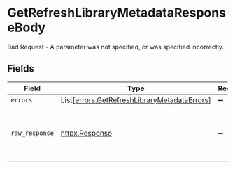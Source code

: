 # GetRefreshLibraryMetadataResponseBody

Bad Request - A parameter was not specified, or was specified incorrectly.


## Fields

| Field                                                                                                  | Type                                                                                                   | Required                                                                                               | Description                                                                                            |
| ------------------------------------------------------------------------------------------------------ | ------------------------------------------------------------------------------------------------------ | ------------------------------------------------------------------------------------------------------ | ------------------------------------------------------------------------------------------------------ |
| `errors`                                                                                               | List[[errors.GetRefreshLibraryMetadataErrors](../../models/errors/getrefreshlibrarymetadataerrors.md)] | :heavy_minus_sign:                                                                                     | N/A                                                                                                    |
| `raw_response`                                                                                         | [httpx.Response](https://www.python-httpx.org/api/#response)                                           | :heavy_minus_sign:                                                                                     | Raw HTTP response; suitable for custom response parsing                                                |